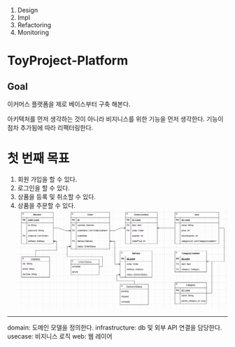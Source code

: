 1. Design
2. Impl
3. Refactoring
4. Monitoring

# ToyProject-Platform
## Goal
이커머스 플랫폼을 제로 베이스부터 구축 해본다. 

아키텍처를 먼저 생각하는 것이 아니라 비지니스를 위한 기능을 먼저 생각한다. 
기능이 점차 추가됨에 따라 리팩터링한다.


# 첫 번째 목표
1. 회원 가입을 할 수 있다.
2. 로그인을 할 수 있다.
3. 상품을 등록 및 취소할 수 있다.
4. 상품을 주문할 수 있다.
![img_3.png](img_3.png)


---
domain: 도메인 모델을 정의한다.
infrastructure: db 및 외부 API 연결을 담당한다.
usecase: 비지니스 로직
web: 웹 레이어